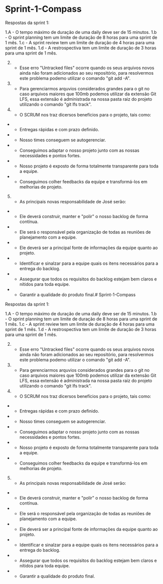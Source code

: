# Sprint-1-Compass

Respostas da sprint 1:

1.A - O tempo máximo de duração de uma daily deve ser de 15 minutos.
1.b - O sprint planning tem um limite de duração de 8 horas para uma sprint de 1 mês.
1.c - A sprint review tem um limite de duração de 4 horas para uma sprint de 1 mês.
1.d - A restrospectiva tem um limite de duração de 3 horas para uma sprint de 1 mês.

2. - Esse erro "Untracked files" ocorre quando os seus arquivos novos ainda não foram adicionados ao seu repositório, para resolvermos este problema podemo utilizar o comando "git add -A".

3. - Para gerenciarmos arquvios considerados grandes para o git no caso arquivos maiores que 100mb podemos utilizar da extensão Git LFS, essa extensão é administrada na nossa pasta raiz do projeto utilizando o comando "git lfs track".

4. - O SCRUM nos traz dicersos benefícios para o projeto, tais como:
* - Entregas rápidas e com prazo definido.
* - Nosso times conseguem se autogerenciar.
* - Conseguimos adaptar o nosso projeto junto com as nossas necessidades e pontos fortes.
* - Nosso projeto é exposto de forma totalmente transparente para toda a equipe.
* - Conseguimos colher feedbacks da equipe e transformá-los em melhorias de projeto.

5. - As principais novas responsabilidade de José serão:
* - Ele deverá construir, manter e "polir" o nosso backlog de forma contínua.
* - Ele será o responsável pela organização de todas as reuniões de planejamento com a equipe.
* - Ele deverá ser a principal fonte de informações da equipe quanto ao projeto.
* - Identificar e sinalzar para a equipe quais os itens necessários para a entrega do backlog.
* - Assegurar que todos os requisitos do backlog estejam bem claros e nítidos para toda equipe.
* - Garantir a qualidade do produto final.# Sprint-1-Compass

Respostas da sprint 1:

1.A - O tempo máximo de duração de uma daily deve ser de 15 minutos.
1.b - O sprint planning tem um limite de duração de 8 horas para uma sprint de 1 mês.
1.c - A sprint review tem um limite de duração de 4 horas para uma sprint de 1 mês.
1.d - A restrospectiva tem um limite de duração de 3 horas para uma sprint de 1 mês.

2. - Esse erro "Untracked files" ocorre quando os seus arquivos novos ainda não foram adicionados ao seu repositório, para resolvermos este problema podemo utilizar o comando "git add -A".

3. - Para gerenciarmos arquvios considerados grandes para o git no caso arquivos maiores que 100mb podemos utilizar da extensão Git LFS, essa extensão é administrada na nossa pasta raiz do projeto utilizando o comando "git lfs track".

4. - O SCRUM nos traz dicersos benefícios para o projeto, tais como:
* - Entregas rápidas e com prazo definido.
* - Nosso times conseguem se autogerenciar.
* - Conseguimos adaptar o nosso projeto junto com as nossas necessidades e pontos fortes.
* - Nosso projeto é exposto de forma totalmente transparente para toda a equipe.
* - Conseguimos colher feedbacks da equipe e transformá-los em melhorias de projeto.

5. - As principais novas responsabilidade de José serão:
* - Ele deverá construir, manter e "polir" o nosso backlog de forma contínua.
* - Ele será o responsável pela organização de todas as reuniões de planejamento com a equipe.
* - Ele deverá ser a principal fonte de informações da equipe quanto ao projeto.
* - Identificar e sinalzar para a equipe quais os itens necessários para a entrega do backlog.
* - Assegurar que todos os requisitos do backlog estejam bem claros e nítidos para toda equipe.
* - Garantir a qualidade do produto final.